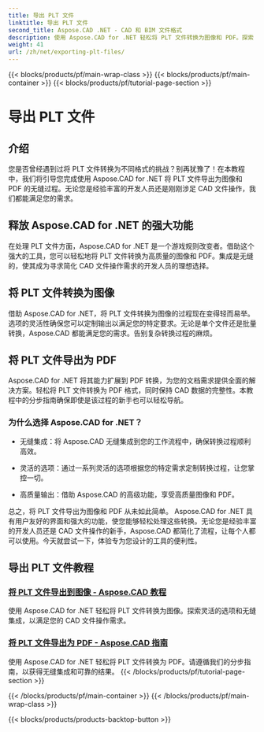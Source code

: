 ```yaml
---
title: 导出 PLT 文件
linktitle: 导出 PLT 文件
second_title: Aspose.CAD .NET - CAD 和 BIM 文件格式
description: 使用 Aspose.CAD for .NET 轻松将 PLT 文件转换为图像和 PDF。探索 CAD 文件操作的无缝集成和灵活选项。
weight: 41
url: /zh/net/exporting-plt-files/
---
```


{{< blocks/products/pf/main-wrap-class >}}
{{< blocks/products/pf/main-container >}}
{{< blocks/products/pf/tutorial-page-section >}}

# 导出 PLT 文件


## 介绍

您是否曾经遇到过将 PLT 文件转换为不同格式的挑战？别再犹豫了！在本教程中，我们将引导您完成使用 Aspose.CAD for .NET 将 PLT 文件导出为图像和 PDF 的无缝过程。无论您是经验丰富的开发人员还是刚刚涉足 CAD 文件操作，我们都能满足您的需求。

## 释放 Aspose.CAD for .NET 的强大功能

在处理 PLT 文件方面，Aspose.CAD for .NET 是一个游戏规则改变者。借助这个强大的工具，您可以轻松地将 PLT 文件转换为高质量的图像和 PDF。集成是无缝的，使其成为寻求简化 CAD 文件操作需求的开发人员的理想选择。

## 将 PLT 文件转换为图像

借助 Aspose.CAD for .NET，将 PLT 文件转换为图像的过程现在变得轻而易举。选项的灵活性确保您可以定制输出以满足您的特定要求。无论是单个文件还是批量转换，Aspose.CAD 都能满足您的需求。告别复杂转换过程的麻烦。

## 将 PLT 文件导出为 PDF

Aspose.CAD for .NET 将其能力扩展到 PDF 转换，为您的文档需求提供全面的解决方案。轻松将 PLT 文件转换为 PDF 格式，同时保持 CAD 数据的完整性。本教程中的分步指南确保即使是该过程的新手也可以轻松导航。

### 为什么选择 Aspose.CAD for .NET？

- 无缝集成：将 Aspose.CAD 无缝集成到您的工作流程中，确保转换过程顺利高效。
  
- 灵活的选项：通过一系列灵活的选项根据您的特定需求定制转换过程，让您掌控一切。

- 高质量输出：借助 Aspose.CAD 的高级功能，享受高质量图像和 PDF。

总之，将 PLT 文件导出为图像和 PDF 从未如此简单。 Aspose.CAD for .NET 具有用户友好的界面和强大的功能，使您能够轻松处理这些转换。无论您是经验丰富的开发人员还是 CAD 文件操作的新手，Aspose.CAD 都简化了流程，让每个人都可以使用。今天就尝试一下，体验专为您设计的工具的便利性。
## 导出 PLT 文件教程
### [将 PLT 文件导出到图像 - Aspose.CAD 教程](./exporting-plt-files-to-image/)
使用 Aspose.CAD for .NET 轻松将 PLT 文件转换为图像。探索灵活的选项和无缝集成，以满足您的 CAD 文件操作需求。
### [将 PLT 文件导出为 PDF - Aspose.CAD 指南](./exporting-plt-files-to-pdf/)
使用 Aspose.CAD for .NET 轻松将 PLT 文件转换为 PDF。请遵循我们的分步指南，以获得无缝集成和可靠的结果。
{{< /blocks/products/pf/tutorial-page-section >}}

{{< /blocks/products/pf/main-container >}}
{{< /blocks/products/pf/main-wrap-class >}}

{{< blocks/products/products-backtop-button >}}
